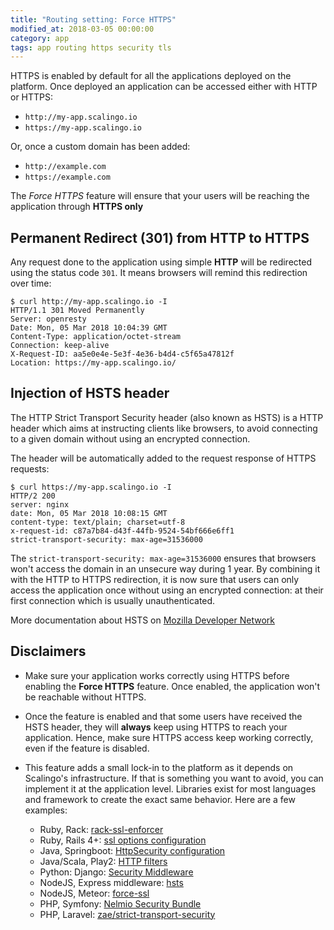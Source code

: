 ```yaml
---
title: "Routing setting: Force HTTPS"
modified_at: 2018-03-05 00:00:00
category: app
tags: app routing https security tls
---
```


HTTPS is enabled by default for all the applications deployed on the platform.
Once deployed an application can be accessed either with HTTP or HTTPS:

* `http://my-app.scalingo.io`
* `https://my-app.scalingo.io`

Or, once a custom domain has been added:

* `http://example.com`
* `https://example.com`

The *Force HTTPS* feature will ensure that your users will be reaching the application through **HTTPS only**

## Permanent Redirect (301) from HTTP to HTTPS

Any request done to the application using simple **HTTP** will be redirected
using the status code `301`. It means browsers will remind this redirection
over time:

```console
$ curl http://my-app.scalingo.io -I
HTTP/1.1 301 Moved Permanently
Server: openresty
Date: Mon, 05 Mar 2018 10:04:39 GMT
Content-Type: application/octet-stream
Connection: keep-alive
X-Request-ID: aa5e0e4e-5e3f-4e36-b4d4-c5f65a47812f
Location: https://my-app.scalingo.io/
```

## Injection of HSTS header

The HTTP Strict Transport Security header (also known as HSTS) is a HTTP header
which aims at instructing clients like browsers, to avoid connecting to a given
domain without using an encrypted connection.

The header will be automatically added to the request response of HTTPS requests:

```console
$ curl https://my-app.scalingo.io -I
HTTP/2 200
server: nginx
date: Mon, 05 Mar 2018 10:08:15 GMT
content-type: text/plain; charset=utf-8
x-request-id: c87a7b84-d43f-44fb-9524-54bf666e6ff1
strict-transport-security: max-age=31536000
```

The `strict-transport-security: max-age=31536000` ensures that browsers won't
access the domain in an unsecure way during 1 year. By combining it with the
HTTP to HTTPS redirection, it is now sure that users can only access the
application once without using an encrypted connection: at their first
connection which is usually unauthenticated.

More documentation about HSTS on [Mozilla Developer
Network](https://developer.mozilla.org/fr/docs/S%C3%A9curit%C3%A9/HTTP_Strict_Transport_Security)

## Disclaimers

* Make sure your application works correctly using HTTPS before enabling the
  **Force HTTPS** feature. Once enabled, the application won't be reachable without HTTPS.

* Once the feature is enabled and that some users have received the HSTS header,
  they will **always** keep using HTTPS to reach your application. Hence, make sure HTTPS
  access keep working correctly, even if the feature is disabled.

* This feature adds a small lock-in to the platform as it depends on Scalingo's
  infrastructure. If that is something you want to avoid, you can  implement it
  at the application level. Libraries exist for most languages and framework to
  create the exact same behavior. Here are a few examples:
  * Ruby, Rack: [rack-ssl-enforcer](https://github.com/tobmatth/rack-ssl-enforcer)
  * Ruby, Rails 4+: [ssl options configuration](http://api.rubyonrails.org/v5.1/classes/ActionDispatch/SSL.html)
  * Java, Springboot: [HttpSecurity configuration](https://docs.spring.io/spring-security/site/docs/current/reference/html/headers.html)
  * Java/Scala, Play2: [HTTP filters](https://www.playframework.com/documentation/2.6.x/RedirectHttpsFilter)
  * Python: Django: [Security Middleware](https://docs.djangoproject.com/en/2.0/ref/middleware/#http-strict-transport-security)
  * NodeJS, Express middleware: [hsts](https://github.com/helmetjs/hsts)
  * NodeJS, Meteor: [force-ssl](https://atmospherejs.com/meteor/force-ssl)
  * PHP, Symfony: [Nelmio Security Bundle](https://github.com/nelmio/NelmioSecurityBundle)
  * PHP, Laravel: [zae/strict-transport-security](https://packagist.org/packages/zae/strict-transport-security)
